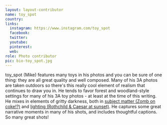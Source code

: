 ```yaml
---
layout: layout-contributor
name: toy_spot
country: 
links:
  instagram: https://www.instagram.com/toy_spot
  facebook:
  twitter: 
  youtube:
  pinterest: 
  web: 
role: Photo contributor
pic: bio-toy_spot.jpg
---
```

toy_spot (Mike) features many toys in his photos and you can be sure of one thing: they are all great quality and well composed. Many of his 3A photos are taken outdoors so there's this really cool element of realism that continues to draw you in. He tends to favor forest and woodland-style settings for many of his 3A toy photos - at least at the time of this writing. He mixes in elements of gritty darkness, both in <a href="https://www.instagram.com/p/BNVAOm4B4hD/" target="_blank">subject matter (Zomb on coke!?)</a> and <a href="https://www.instagram.com/p/BKWxJ92hMQl/" target="_blank">lighting (Rothchild & Caesar at sunset)</a>. He captures some great narrative moments in many of his shots, and includes thoughtful captions. So many great shots!